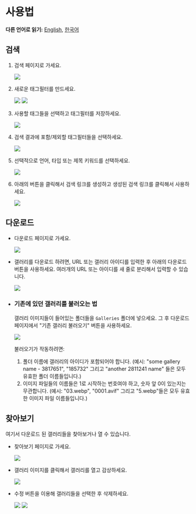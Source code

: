 # 사용법

**다른 언어로 읽기:** [English](usage.md), [한국어](usage-ko.md)

## 검색
1. 검색 페이지로 가세요.

    <img src="images/search-1.jpeg">

2. 새로운 태그필터를 만드세요.

    <img src="images/search-2-1.jpeg">
    <img src="images/search-2-2.jpeg">

3. 사용할 태그들을 선택하고 태그필터를 저장하세요.

    <img src="images/search-3.jpeg">

4. 검색 결과에 포함/제외할 태그필터들을 선택하세요.

    <img src="images/search-4.jpeg">

5. 선택적으로 언어, 타입 또는 제목 키워드를 선택하세요.

    <img src="images/search-5.jpeg">

6. 아래의 버튼을 클릭해서 검색 링크를 생성하고 생성된 검색 링크를 클릭해서 사용하세요.

    <img src="images/search-6.jpeg">

## 다운로드
- 다운로드 페이지로 가세요.

    <img src="images/download-1.jpeg">

- 갤러리를 다운로드 하려면, URL 또는 갤러리 아이디를 입력한 후 아래의 다운로드 버튼을 사용하세요. 여러개의 URL 또는 아이디를 새 줄로 분리해서 입력할 수 있습니다.

    <img src="images/download-2.jpeg">

- ### 기존에 있던 갤러리를 불러오는 법
    갤러리 이미지들이 들어있는 폴더들을 `Galleries` 폴더에 넣으세요. 그 후 다운로드 페이지에서 "기존 갤러리 불러오기" 버튼을 사용하세요.

    <img src="images/download-3.jpeg">

    불러오기가 작동하려면:
    1. 폴더 이름에 갤러리의 아이디가 포함되어야 합니다. (예시: "some gallery name - 3817651", "185732" 그리고 "another 2811241 name" 들은 모두 유효한 폴더 이름들입니다.)
    2. 이미지 파일들의 이름들은 1로 시작하는 번호여야 하고, 숫자 앞 0이 있는지는 무관합니다. (예시: "03.webp", "0001.avif" 그리고 "5.webp"들은 모두 유효한 이미지 파일 이름들입니다.)

## 찾아보기

여기서 다운로드 된 갤러리들을 찾아보거나 열 수 있습니다.

- 찾아보기 페이지로 가세요.

    <img src="images/browse-1.jpeg">

- 갤러리 이미지를 클릭해서 갤러리를 열고 감상하세요.

    <img src="images/browse-2.jpeg">

- 수정 버튼을 이용해 갤러리들을 선택한 후 삭제하세요.

    <img src="images/browse-3-1.jpeg">
    <img src="images/browse-3-2.jpeg">